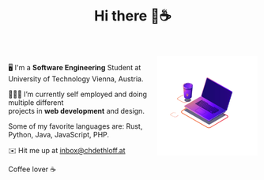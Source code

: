 
<div align="center">
<h1> Hi there 👋☕️</h1>
</div>


<br />
<br />

 
<!-- Source https://lottiefiles.com/63487-programming-computer?lang=de -->
<img align="right" width="40%" alt="GIF" src="animation.gif" />
    
🖥   I'm a **Software Engineering** Student at <br>
University of Technology Vienna, Austria. 

👨🏽‍💻 I’m currently self employed and doing multiple different <br>
projects in **web development** and design. 

Some of my favorite languages are: Rust, Python, Java, JavaScript, PHP. 

✉️   Hit me up at <a href="mailto:inbox@chdethloff.at">inbox@chdethloff.at</a>


Coffee lover ☕️ 



